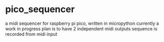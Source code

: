 # pico_sequencer
a midi sequencer for raspberry pi pico, written in micropython
currently a work in progress
plan is to have 2 independent midi outputs
sequence is recorded from midi input
